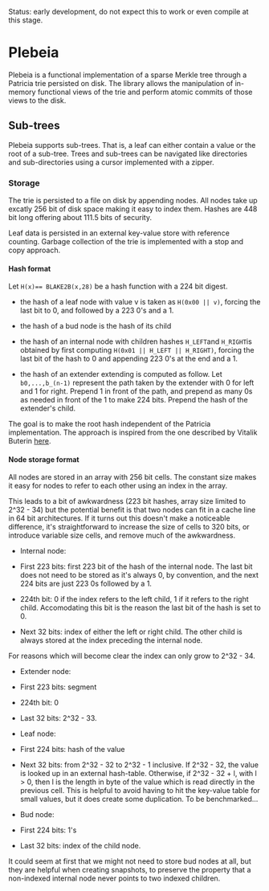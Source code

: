 Status: early development, do not expect this to work or even compile at this stage.

# Plebeia

Plebeia is a functional implementation of a sparse Merkle tree through a Patricia trie persisted
on disk. The library allows the manipulation of in-memory functional views of the trie and perform
atomic commits of those views to the disk.

## Sub-trees

Plebeia supports sub-trees. That is, a leaf can either contain a value or the root of a sub-tree. Trees
and sub-trees can be navigated like directories and sub-directories using a cursor implemented with
a zipper.

### Storage

The trie is persisted to a file on disk by appending nodes. All nodes take up excatly 256 bit of disk
space making it easy to index them. Hashes are 448 bit long offering about 111.5 bits of security.

Leaf data is persisted in an external key-value store with reference counting. Garbage collection of
the trie is implemented with a stop and copy approach.

#### Hash format


Let `H(x)== BLAKE2B(x,28)` be a hash function with a 224 bit digest.


  - the hash of a leaf node with value v is taken as `H(0x00 || v)`, forcing the last
    bit to 0, and followed by a 223 0's and a 1.

  - the hash of a bud node is the hash of its child

  - the hash of an internal node with children hashes `H_LEFT`and `H_RIGHT`is obtained by
    first computing `H(0x01 || H_LEFT || H_RIGHT)`, forcing the last bit of
    the hash to 0 and appending 223 0's at the end and a 1.

  - the hash of an extender extending is computed as follow. Let `b0,...,b_(n-1)`
    represent the path taken by the extender with 0 for left and 1 for right.
    Prepend 1 in front of the path, and prepend as many 0s as needed in front
    of the 1 to make 224 bits. Prepend the hash of the extender's child.

The goal is to make the root hash independent of the Patricia implementation. The approach
is inspired from the one described by Vitalik Buterin [here](https://ethresear.ch/t/optimizing-sparse-merkle-trees/3751/14).

#### Node storage format

All nodes are stored in an array with 256 bit cells. The constant size makes it easy for nodes
to refer to each other using an index in the array.

This leads to a bit of awkwardness (223 bit hashes, array size limited to 2^32 - 34)
but the potential benefit is that two nodes can fit in a cache line in 64 bit architectures.
If it turns out this doesn't make a noticeable difference, it's straightforward to increase
the size of cells to 320 bits, or introduce variable size cells, and remove much of the
awkwardness.

- Internal node:

 - First 223 bits: first 223 bit of the hash of the internal node. The last bit does not
 need to be stored as it's always 0, by convention, and the next 224 bits are just 223 0s
 followed by a 1.

 - 224th bit: 0 if the index refers to the left child, 1 if it refers to the right child.
   Accomodating this bit is the reason the last bit of the hash is set to 0.

 - Next 32 bits: index of either the left or right child. The other child is always stored
   at the index preceding the internal node.

 For reasons which will become clear the index can only grow to 2^32 - 34.

- Extender node:

 - First 223 bits: segment
 - 224th bit: 0
 - Last 32 bits: 2^32 - 33.

- Leaf node:

 - First 224 bits: hash of the value

 - Next 32 bits: from 2^32 - 32  to 2^32 - 1 inclusive. If 2^32 - 32, the value is
   looked up in an external hash-table. Otherwise, if 2^32 - 32 + l, with l > 0,
   then l is the length in byte of the value which is read directly in the
   previous cell. This is helpful to avoid having to hit the  key-value table for
   small values, but it does create some duplication. To be benchmarked...

- Bud node:

 - First 224 bits: 1's
 - Last 32 bits: index of the child node.

  It could seem at first that we might not need to store bud nodes at all, but they are
 helpful when creating snapshots, to preserve the property that a non-indexed
 internal node never points to two indexed children.
